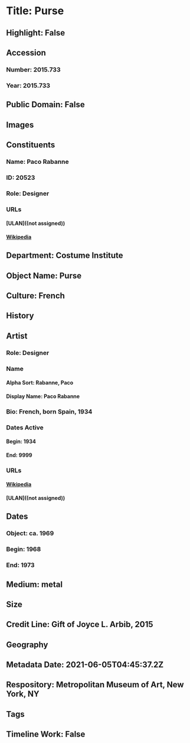 # Title: Purse
## Highlight: False
## Accession
### Number: 2015.733
### Year: 2015.733
## Public Domain: False
## Images
## Constituents
### Name: Paco Rabanne
### ID: 20523
### Role: Designer
### URLs
#### [ULAN]((not assigned))
#### [Wikipedia](https://www.wikidata.org/wiki/Q467754)
## Department: Costume Institute
## Object Name: Purse
## Culture: French
## History
## Artist
### Role: Designer
### Name
#### Alpha Sort: Rabanne, Paco
#### Display Name: Paco Rabanne
### Bio: French, born Spain, 1934
### Dates Active
#### Begin: 1934
#### End: 9999
### URLs
#### [Wikipedia](https://www.wikidata.org/wiki/Q467754)
#### [ULAN]((not assigned))
## Dates
### Object: ca. 1969
### Begin: 1968
### End: 1973
## Medium: metal
## Size
## Credit Line: Gift of Joyce L. Arbib, 2015
## Geography
## Metadata Date: 2021-06-05T04:45:37.2Z
## Respository: Metropolitan Museum of Art, New York, NY
## Tags
## Timeline Work: False